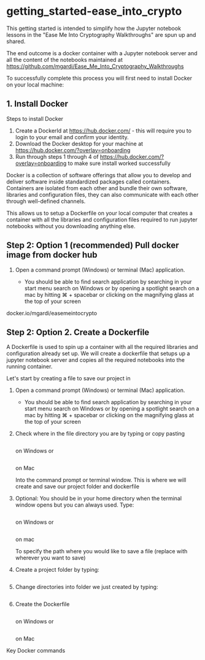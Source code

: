 # getting_started-ease_into_crypto

This getting started is intended to simplify how the Jupyter notebook lessons in the "Ease Me Into Cryptography Walkthroughs" are spun up and shared.

The end outcome is a docker container with a Jupyter notebook server and all the content of the notebooks maintained at https://github.com/mgardi/Ease_Me_Into_Cryptography_Walkthroughs

To successfully complete this process you will first need to install Docker on your local machine:

## 1. Install Docker

Steps to install Docker

1. Create a DockerId at https://hub.docker.com/ - this will require you to login to your email and confirm your identity.
2. Download the Docker desktop for your machine at https://hub.docker.com/?overlay=onboarding
3. Run through steps 1 through 4 of https://hub.docker.com/?overlay=onboarding to make sure install worked successfully

Docker is a collection of software offerings that allow you to develop and deliver software inside standardized packages called containers. Containers are isolated from each other and bundle their own software, libraries and configuration files, they can also communicate with each other through well-defined channels.

This allows us to setup a Dockerfile on your local computer that creates a container with all the libraries and configuration files required to run jupyter notebooks without you downloading anything else.

## Step 2: Option 1 (recommended) Pull docker image from docker hub

1. Open a command prompt (Windows) or terminal (Mac) application.

    * You should be able to find search application by searching in your start menu search on Windows or by opening a spotlight search on a mac by hitting ⌘ + spacebar or clicking on the magnifying glass at the top of your screen

docker.io/mgardi/easemeintocrypto

## Step 2: Option 2. Create a Dockerfile

A Dockerfile is used to spin up a container with all the required libraries and configuration already set up. We will create a dockerfile that setups up a jupyter notebook server and copies all the required notebooks into the running container.

Let's start by creating a file to save our project in
1. Open a command prompt (Windows) or terminal (Mac) application.

    * You should be able to find search application by searching in your start menu search on Windows or by opening a spotlight search on a mac by hitting ⌘ + spacebar or clicking on the magnifying glass at the top of your screen

2. Check where in the file directory you are by typing or copy pasting

    ```cd
    ```
    on Windows or

    ```pwd
    ```
    on Mac

    Into the command prompt or terminal window. This is where we will create and save our project folder and dockerfile

3. Optional: You should be in your home directory when the terminal window opens but you can always used. Type:
    ``` cd C:\<specify-your-path>
    ```
    on Windows or

    ``` cd /<specify-your-path>
    ```
    on mac

    To specify the path where you would like to save a file (replace <specify-your-path> with wherever you want to save)

4. Create a project folder by typing:
    ```mkdir easemeintocrypto
    ```
5. Change directories into folder we just created by typing:
    ```cd easemeintocrypto
    ```
6. Create the Dockerfile
    ```edit Dockerfile
    ```
    on Windows or

    ```nano Dockerfile
    ```
    on Mac


Key Docker commands

